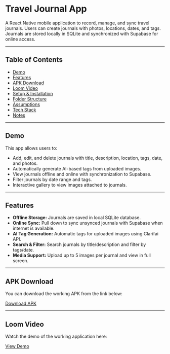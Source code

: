 # Travel Journal App

A React Native mobile application to record, manage, and sync travel journals. Users can create journals with photos, locations, dates, and tags. Journals are stored locally in SQLite and synchronized with Supabase for online access.

---

## Table of Contents

- [Demo](#demo)  
- [Features](#features)  
- [APK Download](#apk-download)  
- [Loom Video](#loom-video)  
- [Setup & Installation](#setup--installation)  
- [Folder Structure](#folder-structure)  
- [Assumptions](#assumptions)  
- [Tech Stack](#tech-stack)  
- [Notes](#notes)  

---

## Demo

This app allows users to:

- Add, edit, and delete journals with title, description, location, tags, date, and photos.  
- Automatically generate AI-based tags from uploaded images.  
- View journals offline and online with synchronization to Supabase.  
- Filter journals by date range and tags.  
- Interactive gallery to view images attached to journals.

---

## Features

- **Offline Storage:** Journals are saved in local SQLite database.  
- **Online Sync:** Pull down to sync unsynced journals with Supabase when internet is available.  
- **AI Tag Generation:** Automatic tags for uploaded images using Clarifai API.  
- **Search & Filter:** Search journals by title/description and filter by tags/date.  
- **Media Support:** Upload up to 5 images per journal and view in full screen.  

---

## APK Download

You can download the working APK from the link below:

[Download APK](https://drive.google.com/drive/folders/1EaGKFv450GDQ43zQg587UdhTANpA2J6I?usp=sharing)  

---

## Loom Video

Watch the demo of the working application here:

[View Demo](https://drive.google.com/drive/folders/1lZZbJ-YAfRXFChvH2eujT82oyQ74Cvhg?usp=sharing)  

